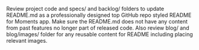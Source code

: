 Review project code and specs/ and backlog/ folders to update README.md as a professionally designed top GitHub repo styled README for Moments app. Make sure the README.md does not have any content from past features no longer part of released code. Also review blog/ and blog/images/ folder for any reusable content for README including placing relevant images.